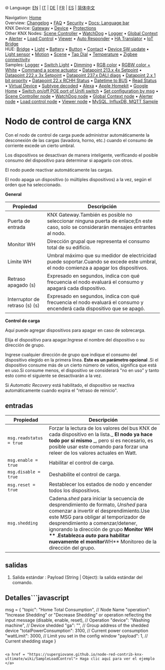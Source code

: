 🌐 Language: [EN](https://supergiovane.github.io/node-red-contrib-knx-ultimate/wiki/LoadControl-Configuration) | [IT](https://supergiovane.github.io/node-red-contrib-knx-ultimate/wiki/it-LoadControl-Configuration) | [DE](https://supergiovane.github.io/node-red-contrib-knx-ultimate/wiki/de-LoadControl-Configuration) | [FR](https://supergiovane.github.io/node-red-contrib-knx-ultimate/wiki/fr-LoadControl-Configuration) | [ES](https://supergiovane.github.io/node-red-contrib-knx-ultimate/wiki/es-LoadControl-Configuration) | [简体中文](https://supergiovane.github.io/node-red-contrib-knx-ultimate/wiki/zh-CN-LoadControl-Configuration)

<!-- NAV START -->
Navigation: [Home](https://supergiovane.github.io/node-red-contrib-knx-ultimate/wiki/Home)  
Overview: [Changelog](https://github.com/Supergiovane/node-red-contrib-knx-ultimate/blob/master/CHANGELOG.md) • [FAQ](https://supergiovane.github.io/node-red-contrib-knx-ultimate/wiki/FAQ-Troubleshoot) • [Security](https://supergiovane.github.io/node-red-contrib-knx-ultimate/wiki/SECURITY) • [Docs: Language bar](https://supergiovane.github.io/node-red-contrib-knx-ultimate/wiki/Docs-Language-Bar)  
KNX Device: [Gateway](https://supergiovane.github.io/node-red-contrib-knx-ultimate/wiki/Gateway-configuration) • [Device](https://supergiovane.github.io/node-red-contrib-knx-ultimate/wiki/Device) • [Protections](https://supergiovane.github.io/node-red-contrib-knx-ultimate/wiki/Protections)  
Other KNX Nodes: [Scene Controller](https://supergiovane.github.io/node-red-contrib-knx-ultimate/wiki/SceneController-Configuration) • [WatchDog](https://supergiovane.github.io/node-red-contrib-knx-ultimate/wiki/WatchDog-Configuration) • [Logger](https://supergiovane.github.io/node-red-contrib-knx-ultimate/wiki/Logger-Configuration) • [Global Context](https://supergiovane.github.io/node-red-contrib-knx-ultimate/wiki/GlobalVariable) • [Alerter](https://supergiovane.github.io/node-red-contrib-knx-ultimate/wiki/Alerter-Configuration) • [Load Control](https://supergiovane.github.io/node-red-contrib-knx-ultimate/wiki/LoadControl-Configuration) • [Viewer](https://supergiovane.github.io/node-red-contrib-knx-ultimate/wiki/knxUltimateViewer) • [Auto Responder](https://supergiovane.github.io/node-red-contrib-knx-ultimate/wiki/KNXAutoResponder) • [HA Translator](https://supergiovane.github.io/node-red-contrib-knx-ultimate/wiki/HATranslator) • [IoT Bridge](https://supergiovane.github.io/node-red-contrib-knx-ultimate/wiki/IoT-Bridge-Configuration)  
HUE: [Bridge](https://supergiovane.github.io/node-red-contrib-knx-ultimate/wiki/HUE%20Bridge%20configuration) • [Light](https://supergiovane.github.io/node-red-contrib-knx-ultimate/wiki/HUE%20Light) • [Battery](https://supergiovane.github.io/node-red-contrib-knx-ultimate/wiki/HUE%20Battery) • [Button](https://supergiovane.github.io/node-red-contrib-knx-ultimate/wiki/HUE%20Button) • [Contact](https://supergiovane.github.io/node-red-contrib-knx-ultimate/wiki/HUE%20Contact%20sensor) • [Device SW update](https://supergiovane.github.io/node-red-contrib-knx-ultimate/wiki/HUE%20Device%20software%20update) • [Light sensor](https://supergiovane.github.io/node-red-contrib-knx-ultimate/wiki/HUE%20Light%20sensor) • [Motion](https://supergiovane.github.io/node-red-contrib-knx-ultimate/wiki/HUE%20Motion) • [Scene](https://supergiovane.github.io/node-red-contrib-knx-ultimate/wiki/HUE%20Scene) • [Tap Dial](https://supergiovane.github.io/node-red-contrib-knx-ultimate/wiki/HUE%20Tapdial) • [Temperature](https://supergiovane.github.io/node-red-contrib-knx-ultimate/wiki/HUE%20Temperature%20sensor) • [Zigbee connectivity](https://supergiovane.github.io/node-red-contrib-knx-ultimate/wiki/HUE%20Zigbee%20connectivity)  
Samples: [Logger](https://supergiovane.github.io/node-red-contrib-knx-ultimate/wiki/Logger-Sample) • [Switch Light](https://supergiovane.github.io/node-red-contrib-knx-ultimate/wiki/-Sample---Switch-light) • [Dimming](https://supergiovane.github.io/node-red-contrib-knx-ultimate/wiki/-Sample---Dimming) • [RGB color](https://supergiovane.github.io/node-red-contrib-knx-ultimate/wiki/-Sample---RGB-Color) • [RGBW color + White](https://supergiovane.github.io/node-red-contrib-knx-ultimate/wiki/-Sample---RGBW-Color-plus-White) • [Command a scene actuator](https://supergiovane.github.io/node-red-contrib-knx-ultimate/wiki/-Sample---Control-a-scene-actuator) • [Datapoint 213.x 4x Setpoint](https://supergiovane.github.io/node-red-contrib-knx-ultimate/wiki/-Sample---DPT213) • [Datapoint 222.x 3x Setpoint](https://supergiovane.github.io/node-red-contrib-knx-ultimate/wiki/-Sample---DPT222) • [Datapoint 237.x DALI diags](https://supergiovane.github.io/node-red-contrib-knx-ultimate/wiki/-Sample---DPT237) • [Datapoint 2.x 1 bit proprity](https://supergiovane.github.io/node-red-contrib-knx-ultimate/wiki/-Sample---DPT2) • [Datapoint 22.x RCHH Status](https://supergiovane.github.io/node-red-contrib-knx-ultimate/wiki/-Sample---DPT22) • [Datetime to BUS](https://supergiovane.github.io/node-red-contrib-knx-ultimate/wiki/-Sample---DateTime-to-BUS) • [Read Status](https://supergiovane.github.io/node-red-contrib-knx-ultimate/wiki/-Sample---Read-value-from-Device) • [Virtual Device](https://supergiovane.github.io/node-red-contrib-knx-ultimate/wiki/-Sample---Virtual-Device) • [Subtype decoded](https://supergiovane.github.io/node-red-contrib-knx-ultimate/wiki/-Sample---Subtype) • [Alexa](https://supergiovane.github.io/node-red-contrib-knx-ultimate/wiki/-Sample---Alexa) • [Apple Homekit](https://supergiovane.github.io/node-red-contrib-knx-ultimate/wiki/-Sample---Apple-Homekit) • [Google Home](https://supergiovane.github.io/node-red-contrib-knx-ultimate/wiki/-Sample---Google-Assistant) • [Switch on/off POE port of Unifi switch](https://supergiovane.github.io/node-red-contrib-knx-ultimate/wiki/-Sample---UnifiPOE) • [Set configuration by msg](https://supergiovane.github.io/node-red-contrib-knx-ultimate/wiki/-Sample-setConfig) • [Scene Controller node](https://supergiovane.github.io/node-red-contrib-knx-ultimate/wiki/Sample-Scene-Node) • [WatchDog node](https://supergiovane.github.io/node-red-contrib-knx-ultimate/wiki/-Sample---WatchDog) • [Global Context node](https://supergiovane.github.io/node-red-contrib-knx-ultimate/wiki/SampleGlobalContextNode) • [Alerter node](https://supergiovane.github.io/node-red-contrib-knx-ultimate/wiki/SampleAlerter) • [Load control node](https://supergiovane.github.io/node-red-contrib-knx-ultimate/wiki/SampleLoadControl) • [Viewer node](https://supergiovane.github.io/node-red-contrib-knx-ultimate/wiki/knxUltimateViewer) • [MySQL, InfluxDB, MQTT Sample](https://supergiovane.github.io/node-red-contrib-knx-ultimate/wiki/Sample-KNX2MQTT-KNX2MySQL-KNX2InfluxDB)
<!-- NAV END -->

# Nodo de control de carga KNX

 Con el nodo de control de carga puede administrar automáticamente la desconexión de las cargas (lavadora, horno, etc.) cuando el consumo de corriente excede un cierto umbral.

Los dispositivos se desactivan de manera inteligente, verificando el posible consumo del dispositivo para determinar si apagarlo con otros.

El nodo puede reactivar automáticamente las cargas.

El nodo apaga un dispositivo (o múltiples dispositivos) a la vez, según el orden que ha seleccionado. 

**General**

| Propiedad | Descripción |
|-|-|
|Puerta de entrada |KNX Gateway.También es posible no seleccionar ninguna puerta de enlace;En este caso, solo se considerarán mensajes entrantes al nodo.|
|Monitor WH |Dirección grupal que representa el consumo total de su edificio.|
|Límite WH |Umbral máximo que su medidor de electricidad puede soportar.Cuando se excede este umbral, el nodo comienza a apagar los dispositivos.|
|Retraso apagado (s) |Expresado en segundos, indica con qué frecuencia el nodo evaluará el consumo y apagará cada dispositivo.|
|Interruptor de retraso (s) (s) |Expresado en segundos, indica con qué frecuencia el nodo evaluará el consumo y encenderá cada dispositivo que se apagó.|

**Control de carga**

Aquí puede agregar dispositivos para apagar en caso de sobrecarga.

Elija el dispositivo para apagar.Ingrese el nombre del dispositivo o su dirección de grupo.

Ingrese cualquier dirección de grupo que indique el consumo del dispositivo elegido en la primera línea. **Este es un parámetro opcional** .Si el dispositivo consume más de un cierto número de vatios, significa que está en uso.Si consume menos, el dispositivo se considerará "no en uso" y tanto esto como el siguiente se desactivarán a la vez. 

Si _Automatic Recovery_ está habilitado, el dispositivo se reactiva automáticamente cuando expira el "retraso de reinicio".

## entradas

| Propiedad | Descripción |
|-|-|
|`msg.readstatus = true` |Forzar la lectura de los valores del bus KNX de cada dispositivo en la lista._ **El nodo ya hace todo por sí mismo** _, pero si es necesario, es posible usar este comando para forzar una releer de los valores actuales en Watt. |
|`msg.enable = true` |Habilitar el control de carga. |
|`msg.disable = true` |Deshabilite el control de carga. |
|`msg.reset = true` |Restablecer los estados de nodo y encender todos los dispositivos. |
|`msg.shedding` |Cadena._shed_ para iniciar la secuencia de desprendimiento de formato, _Unshed_ para comenzar a invertir el desprendimiento.Use este MSG para obligar al temporizador de desprendimiento a comenzar/detener, ignorando la dirección de grupo **Monitor WH ** .Establezca _auto_ para habilitar nuevamente el monitor**WH** Monitoreo de la dirección del grupo.|

## salidas

1. Salida estándar
: Payload (String | Object): la salida estándar del comando.

## Detalles```javascript

msg = {
  "topic": "Home Total Consumption", // Node Name
  "operation": "Increase Shedding" or "Decrease Shedding" or operation reflecting the input message (disable, enable, reset), // Operation
  "device": "Washing machine", // Device shedded
  "ga": "", // Group address of the shedded device
  "totalPowerConsumption": 3100, // Current power consumption
  "wattLimit": 3000, // Limit you set in the config window
  "payload": 1, // Current shedding stage
}

```# Muestra

<a href = "https://supergiovane.github.io/node-red-contrib-knx-ultimate/wiki/SampleLoadControl"> Haga clic aquí para ver el ejemplo </a>
